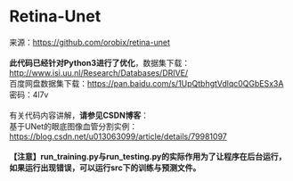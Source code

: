 # Retina-Unet

来源：https://github.com/orobix/retina-unet
<br><br><b>此代码已经针对Python3进行了优化</b>，数据集下载：http://www.isi.uu.nl/Research/Databases/DRIVE/
<br>百度网盘数据集下载：https://pan.baidu.com/s/1UpQtbhgtVdlqc0QGbESx3A 密码：4l7v
<br><br>有关代码内容讲解，<b>请参见CSDN博客</b>：
<br>基于UNet的眼底图像血管分割实例：https://blog.csdn.net/u013063099/article/details/79981097
<br><br><b>【注意】run_training.py与run_testing.py的实际作用为了让程序在后台运行，如果运行出现错误，可以运行src下的训练与预测文件。</b>
